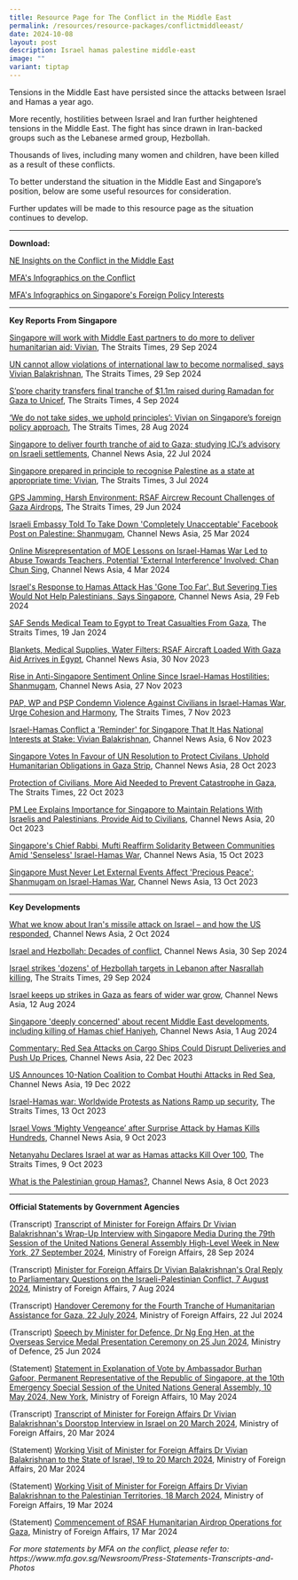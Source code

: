 ```yaml
---
title: Resource Page for The Conflict in the Middle East
permalink: /resources/resource-packages/conflictmiddleeast/
date: 2024-10-08
layout: post
description: Israel hamas palestine middle-east
image: ""
variant: tiptap
---
```

<p>Tensions in the Middle East have persisted since the attacks between Israel
and Hamas a year ago.&nbsp;</p>
<p>More recently, hostilities between Israel and Iran further heightened
tensions in the Middle East. The fight has since drawn in Iran-backed groups
such as the Lebanese armed group, Hezbollah.</p>
<p>Thousands of lives, including many women and children, have been killed
as a result of these conflicts.</p>
<p>To better understand the situation in the Middle East and Singapore’s
position, below are some useful resources for consideration.</p>
<p>Further updates will be made to this resource page as the situation continues
to develop.</p>
<hr>
<p><strong>Download:</strong>
</p>
<p><a href="/files/081024___Updated_NE_Insights_on_the_Conflict_in_the_Middle_East.pdf" rel="noopener noreferrer nofollow" target="_blank">NE Insights on the Conflict in the Middle East</a>
</p>
<p><a href="https://www.mfa.gov.sg/Newsroom/Announcements-and-Highlights/2023/11/20231106-Parl-Sitting" rel="noopener noreferrer nofollow" target="blank">MFA's Infographics on the Conflict</a>
</p>
<p><a href="https://drive.google.com/drive/folders/1DowhPeYUSo1v1E4DIT8arWdItxZ4a_J3" rel="noopener noreferrer nofollow" target="blank">MFA's Infographics on Singapore's Foreign Policy Interests</a>
</p>
<hr>
<p><strong>Key Reports From Singapore</strong>
</p>
<p><a href="https://www.straitstimes.com/world/middle-east/singapore-will-work-with-middle-east-partners-to-do-more-to-deliver-humanitarian-assistance-vivian" rel="noopener noreferrer nofollow" target="blank">Singapore will work with Middle East partners to do more to deliver humanitarian aid: Vivian</a>,
The Straits Times, 29 Sep 2024</p>
<p><a href="https://www.straitstimes.com/singapore/un-cannot-allow-violations-of-international-law-to-become-normalised-says-vivian" rel="noopener noreferrer nofollow" target="blank">UN cannot allow violations of international law to become normalised, says Vivian Balakrishnan</a>,
The Straits Times, 29 Sep 2024</p>
<p><a href="https://www.straitstimes.com/singapore/s-pore-charity-transfers-final-tranche-of-11m-raised-during-ramadan-for-gaza-to-unicef" rel="noopener noreferrer nofollow" target="blank">S’pore charity transfers final tranche of $1.1m raised during Ramadan for Gaza to Unicef</a>,
The Straits Times, 4 Sep 2024</p>
<p><a href="https://www.straitstimes.com/singapore/we-do-not-take-sides-we-uphold-principles-vivian-on-singapore-s-foreign-policy-approach" rel="noopener noreferrer nofollow" target="blank">‘We do not take sides, we uphold principles’: Vivian on Singapore’s foreign policy approach</a>,
The Straits Times, 28 Aug 2024</p>
<p><a href="https://www.channelnewsasia.com/singapore/gaza-aid-israel-hamas-war-settlements-west-bank-east-jerusalem-illegal-icj-famine-food-insecurity-4495971" rel="noopener noreferrer nofollow" target="blank">Singapore to deliver fourth tranche of aid to Gaza; studying ICJ’s advisory on Israeli settlements</a>,
Channel News Asia, 22 Jul 2024</p>
<p><a href="https://www.straitstimes.com/singapore/politics/singapore-prepared-in-principle-to-recognise-palestine-as-a-state-at-appropriate-time-vivian" rel="noopener noreferrer nofollow" target="blank">Singapore prepared in principle to recognise Palestine as a state at appropriate time: Vivian</a>,
The Straits Times, 3 Jul 2024</p>
<p><a href="https://www.straitstimes.com/singapore/gps-jamming-harsh-environment-rsaf-aircrew-recount-challenges-of-gaza-airdrops" rel="noopener noreferrer nofollow" target="blank">GPS Jamming, Harsh Environment: RSAF Aircrew Recount Challenges of Gaza Airdrops</a>,
The Straits Times, 29 Jun 2024</p>
<p><a href="https://www.channelnewsasia.com/singapore/israel-embassy-singapore-palestine-facebook-post-shanmugam-4219541" rel="noopener noreferrer nofollow" target="blank">Israeli Embassy Told To Take Down 'Completely Unacceptable' Facebook Post on Palestine: Shanmugam</a>,
Channel News Asia, 25 Mar 2024</p>
<p><a href="https://www.channelnewsasia.com/singapore/lessons-israel-hamas-conflict-online-representation-teacher-abuse-external-interference-chan-chun-sing-4168581" rel="noopener noreferrer nofollow" target="blank">Online Misrepresentation of MOE Lessons on Israel-Hamas War Led to Abuse Towards Teachers, Potential 'External Interference' Involved: Chan Chun Sing</a>,
Channel News Asia, 4 Mar 2024</p>
<p><a href="https://www.channelnewsasia.com/world/us-urges-israel-let-muslims-worship-al-aqsa-during-ramadan-4157671" rel="noopener noreferrer nofollow" target="blank">Israel's Response to Hamas Attack Has 'Gone Too Far', But Severing Ties Would Not Help Palestinians, Says Singapore</a>,
Channel News Asia, 29 Feb 2024</p>
<p><a href="https://www.straitstimes.com/singapore/saf-sends-medical-team-to-egypt-to-treat-casualties-from-gaza" rel="noopener noreferrer nofollow" target="blank">SAF Sends Medical Team to Egypt to Treat Casualties From Gaza</a>,
The Straits Times, 19 Jan 2024</p>
<p><a href="https://www.channelnewsasia.com/singapore/singapore-rsaf-urgent-aid-gaza-civilians-israel-hamas-war-3954321" rel="noopener noreferrer nofollow" target="blank">Blankets, Medical Supplies, Water Filters: RSAF Aircraft Loaded With Gaza Aid Arrives in Egypt</a>,
Channel News Asia, 30 Nov 2023</p>
<p><a href="https://www.channelnewsasia.com/singapore/shanmugam-anti-singapore-sentiments-online-after-oct-7-hamas-israel-3948091" rel="noopener noreferrer nofollow" target="blank">Rise in Anti-Singapore Sentiment Online Since Israel-Hamas Hostilities: Shanmugam</a>,
Channel News Asia, 27 Nov 2023</p>
<p><a href="https://www.straitstimes.com/singapore/politics/pap-wp-and-psp-condemn-violence-against-civilians-in-israel-hamas-war-urge-cohesion-and-harmony" rel="noopener noreferrer nofollow" target="blank">PAP, WP and PSP Condemn Violence Against Civilians in Israel-Hamas War, Urge Cohesion and Harmony</a>,
The Straits Times, 7 Nov 2023</p>
<p><a href="https://www.channelnewsasia.com/singapore/israel-hamas-conflict-stark-reminder-singapore-national-interests-stake-vivian-balakrishnan-3899991?cid=telegram_cna_social_28112017_cna" rel="noopener noreferrer nofollow" target="blank">Israel-Hamas Conflict a 'Reminder' for Singapore That It Has National Interests at Stake: Vivian Balakrishnan</a>,
Channel News Asia, 6 Nov 2023</p>
<p><a href="https://www.channelnewsasia.com/singapore/singapore-vote-resolution-gaza-israel-hamas-conflict-humanitarian-civilians-united-nations-3879266" rel="noopener noreferrer nofollow" target="blank">Singapore Votes In Favour of UN Resolution to Protect Civilans, Uphold Humanitarian Obligations in Gaza Strip</a>,
Channel News Asia, 28 Oct 2023</p>
<p><a href="https://www.straitstimes.com/singapore/community/protection-of-civilians-more-aid-needed-to-prevent-catastrophe-in-gaza-president-tharman" rel="noopener noreferrer nofollow" target="blank">Protection of Civilians, More Aid Needed to Prevent Catastrophe in Gaza</a>,
The Straits Times, 22 Oct 2023</p>
<p><a href="https://www.channelnewsasia.com/singapore/sensible-singapore-maintain-relations-israel-palestinians-provide-aid-civilians-conflict-pm-lee-hsien-loong-3861481" rel="noopener noreferrer nofollow" target="blank">PM Lee Explains Importance for Singapore to Maintain Relations With Israelis and Palestinians, Provide Aid to Civilians</a>,
Channel News Asia, 20 Oct 2023</p>
<p><a href="https://www.channelnewsasia.com/singapore/chief-rabbi-mufti-singapore-solidarity-jewish-muslim-communities-israel-hamas-war-3847391" rel="noopener noreferrer nofollow" target="blank">Singapore's Chief Rabbi, Mufti Reaffirm Solidarity Between Communities Amid 'Senseless' Israel-Hamas War</a>,
Channel News Asia, 15 Oct 2023</p>
<p><a href="https://www.straitstimes.com/singapore/singapore-must-never-let-external-events-affect-precious-peace-shanmugam-on-israel-hamas-war" rel="noopener noreferrer nofollow" target="blank">Singapore Must Never Let External Events Affect 'Precious Peace': Shanmugam on Israel-Hamas War</a>,
Channel News Asia, 13 Oct 2023</p>
<hr>
<p><strong>Key Developments</strong>
</p>
<p><a href="https://www.channelnewsasia.com/world/iran-missile-attack-israel-what-we-know-iron-dome-4653696" rel="noopener noreferrer nofollow" target="blank">What we know about Iran's missile attack on Israel – and how the US responded</a>,
Channel News Asia, 2 Oct 2024</p>
<p><a href="https://www.channelnewsasia.com/world/israel-and-hezbollah-decades-conflict-4648181" rel="noopener noreferrer nofollow" target="blank">Israel and Hezbollah: Decades of conflict</a>,
Channel News Asia, 30 Sep 2024</p>
<p><a href="https://www.straitstimes.com/world/middle-east/israel-carries-out-raids-on-dozens-of-hezbollah-targets-in-lebanon-idf" rel="noopener noreferrer nofollow" target="blank">Israel strikes 'dozens' of Hezbollah targets in Lebanon after Nasrallah killing</a>,
The Straits Times, 29 Sep 2024</p>
<p><a href="https://www.channelnewsasia.com/world/israel-hamas-war-strikes-gaza-wider-war-4541961" rel="noopener noreferrer nofollow" target="blank">Israel keeps up strikes in Gaza as fears of wider war grow</a>,
Channel News Asia, 12 Aug 2024</p>
<p><a href="https://www.channelnewsasia.com/singapore/israel-hamas-war-hezbollah-ismail-haniyeh-mohammed-deif-fuad-shukr-mfa-4519716" rel="noopener noreferrer nofollow" target="blank">Singapore 'deeply concerned' about recent Middle East developments, including killing of Hamas chief Haniyeh</a>,
Channel News Asia, 1 Aug 2024</p>
<p><a href="https://www.channelnewsasia.com/commentary/red-sea-suez-canal-houthi-shipping-delay-cost-4004226" rel="noopener noreferrer nofollow" target="blank">Commentary: Red Sea Attacks on Cargo Ships Could Disrupt Deliveries and Push Up Prices</a>,
Channel News Asia, 22 Dec 2023</p>
<p><a href="https://www.channelnewsasia.com/world/us-plans-international-coalition-counter-red-sea-attacks-3997746" rel="noopener noreferrer nofollow" target="blank">US Announces 10-Nation Coalition to Combat Houthi Attacks in Red Sea</a>,
Channel News Asia, 19 Dec 2022</p>
<p><a href="https://www.youtube.com/watch?v=pyo1ff69LaY" rel="noopener noreferrer nofollow" target="blank">Israel-Hamas war: Worldwide Protests as Nations Ramp up security</a>,
The Straits Times, 13 Oct 2023</p>
<p><a href="https://www.channelnewsasia.com/world/israel-hamas-surprise-attack-gaza-strikes-3828731" rel="noopener noreferrer nofollow" target="blank">Israel Vows ‘Mighty Vengeance’ after Surprise Attack by Hamas Kills Hundreds</a>,
Channel News Asia, 9 Oct 2023</p>
<p><a href="https://www.straitstimes.com/world/middle-east/sirens-warning-of-incoming-rockets-sound-around-gaza-near-tel-aviv" rel="noopener noreferrer nofollow" target="blank">Netanyahu Declares Israel at war as Hamas attacks Kill Over 100</a>,
The Straits Times, 9 Oct 2023</p>
<p><a href="https://www.channelnewsasia.com/world/what-palestinian-group-hamas-3828851" rel="noopener noreferrer nofollow" target="blank">What is the Palestinian group Hamas?</a>,
Channel News Asia, 8 Oct 2023</p>
<hr>
<p><strong>Official Statements by Government Agencies</strong>
</p>
<p>(Transcript) <a href="https://www.mfa.gov.sg/Newsroom/Press-Statements-Transcripts-and-Photos/2024/09/20240928-UNGA-Doorstop-Interview" rel="noopener noreferrer nofollow" target="blank">Transcript of Minister for Foreign Affairs Dr Vivian Balakrishnan's Wrap-Up Interview with Singapore Media During the 79th Session of the United Nations General Assembly High-Level Week in New York, 27 September 2024</a>,
Ministry of Foreign Affairs, 28 Sep 2024</p>
<p>(Transcript) <a href="https://www.mfa.gov.sg/Newsroom/Press-Statements-Transcripts-and-Photos/2024/08/Min-FA-PQ-Oral-Reply-August-2024" rel="noopener noreferrer nofollow" target="blank">Minister for Foreign Affairs Dr Vivian Balakrishnan's Oral Reply to Parliamentary Questions on the Israeli-Palestinian Conflict, 7 August 2024</a>,
Ministry of Foreign Affairs, 7 Aug 2024</p>
<p>(Transcript) <a href="https://www.mfa.gov.sg/Newsroom/Press-Statements-Transcripts-and-Photos/2024/07/20240722-4th-Tranche-Aid-to-Gaza" rel="noopener noreferrer nofollow" target="blank">Handover Ceremony for the Fourth Tranche of Humanitarian Assistance for Gaza, 22 July 2024</a>,
Ministry of Foreign Affairs, 22 Jul 2024</p>
<p>(Transcript) <a href="https://www.mindef.gov.sg/news-and-events/latest-releases/25jun24_speech" rel="noopener noreferrer nofollow" target="blank">Speech by Minister for Defence, Dr Ng Eng Hen, at the Overseas Service Medal Presentation Ceremony on 25 Jun 2024</a>,
Ministry of Defence, 25 Jun 2024</p>
<p>(Statement) <a href="https://www.mfa.gov.sg/Newsroom/Press-Statements-Transcripts-and-Photos/2024/05/20240510-UNGA-EOV" rel="noopener nofollow" target="_blank">Statement in Explanation of Vote by Ambassador Burhan Gafoor, Permanent Representative of the Republic of Singapore, at the 10th Emergency Special Session of the United Nations General Assembly, 10 May 2024, New York</a>,
Ministry of Foreign Affairs, 10 May 2024</p>
<p>(Transcript) <a href="https://www.mfa.gov.sg/Newsroom/Press-Statements-Transcripts-and-Photos/2024/03/FM-Dr-Vivian-Balakrishnan-Doorstop-Interview-in-Israel-on-20-March-2024" rel="noopener noreferrer nofollow" target="blank">Transcript of Minister for Foreign Affairs Dr Vivian Balakrishnan's Doorstop Interview in Israel on 20 March 2024</a>,
Ministry of Foreign Affairs, 20 Mar 2024</p>
<p>(Statement) <a href="https://www.mfa.gov.sg/Newsroom/Press-Statements-Transcripts-and-Photos/2024/03/FM-Visit-to-Israel" rel="noopener noreferrer nofollow" target="blank">Working Visit of Minister for Foreign Affairs Dr Vivian Balakrishnan to the State of Israel, 19 to 20 March 2024</a>,
Ministry of Foreign Affairs, 20 Mar 2024</p>
<p>(Statement) <a href="https://www.mfa.gov.sg/Newsroom/Press-Statements-Transcripts-and-Photos/2024/03/20240319-Minister-PA-Visit" rel="noopener noreferrer nofollow" target="blank">Working Visit of Minister for Foreign Affairs Dr Vivian Balakrishnan to the Palestinian Territories, 18 March 2024</a>,
Ministry of Foreign Affairs, 19 Mar 2024</p>
<p>(Statement) <a href="https://www.mfa.gov.sg/Newsroom/Press-Statements-Transcripts-and-Photos/2024/03/20240317-mfamindefjs-3hagaza" rel="noopener noreferrer nofollow" target="blank">Commencement of RSAF Humanitarian Airdrop Operations for Gaza</a>,
Ministry of Foreign Affairs, 17 Mar 2024</p>
<p><em>For more statements by MFA on the conflict, please refer to: https://www.mfa.gov.sg/Newsroom/Press-Statements-Transcripts-and-Photos</em>
</p>